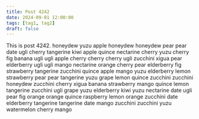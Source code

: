 ```yaml
---
title: Post 4242
date: 2024-09-01 12:00:00
tags: [tag1, tag2]
draft: false
---
```

This is post 4242.
honeydew
yuzu
apple
honeydew
honeydew
pear
pear
date
ugli
cherry
tangerine
kiwi
apple
quince
nectarine
cherry
yuzu
cherry
fig
banana
ugli
ugli
apple
cherry
cherry
cherry
ugli
zucchini
xigua
pear
elderberry
ugli
ugli
mango
nectarine
orange
cherry
pear
elderberry
fig
strawberry
tangerine
zucchini
quince
apple
mango
yuzu
elderberry
lemon
strawberry
pear
pear
tangerine
yuzu
grape
lemon
quince
zucchini
zucchini
honeydew
zucchini
cherry
xigua
banana
strawberry
mango
quince
lemon
tangerine
zucchini
ugli
grape
yuzu
elderberry
kiwi
yuzu
nectarine
date
ugli
pear
fig
orange
orange
quince
raspberry
lemon
orange
zucchini
date
elderberry
tangerine
tangerine
date
mango
zucchini
zucchini
yuzu
watermelon
cherry
mango
